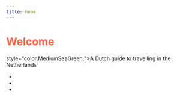 ```yaml
---
title: home
---
```


<h1 style="color:Tomato;">Welcome</h1>
<p></p>
<p> style="color:MediumSeaGreen;">A Dutch guide to travelling in the Netherlands</p>
<ul>
<li></li>
<li></li>
<li></li>
</ul>
